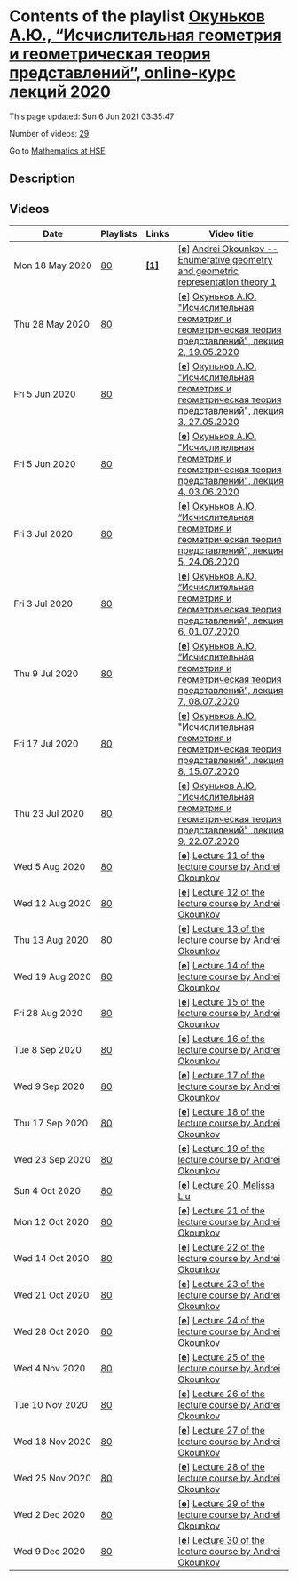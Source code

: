# Contents of the playlist [Окуньков А.Ю., “Исчислительная геометрия и геометрическая теория представлений”, online-курс лекций 2020](https://www.youtube.com/playlist?list=PLq3E5oubNNoCNwou2j6p2RhLEJ3gzzZ07)

This page updated: Sun 6 Jun 2021 03:35:47

Number of videos: [29](#videos)

Go to [Mathematics at HSE](../README.md)

## Description



## Videos

|Date|Playlists|Links|Video title|
|---|---|---|---|
| Mon&nbsp;18&nbsp;May&nbsp;2020 | [80](../playlists/80 "Окуньков А.Ю., “Исчислительная геометрия и геометрическая теория представлений”, online-курс лекций 2020") | [**[1]**](https://crei.skoltech.ru/cas/calendar/okounkov_lect20/) | [[**e**](https://studio.youtube.com/video/3YkybHVBSws/edit "Edit")] [Andrei Okounkov -- Enumerative geometry and geometric representation theory 1](https://www.youtube.com/watch?v=3YkybHVBSws&list=PLq3E5oubNNoCNwou2j6p2RhLEJ3gzzZ07 "https://crei.skoltech.ru/cas/calendar/okounkov&#95;lect20/") |
| Thu&nbsp;28&nbsp;May&nbsp;2020 | [80](../playlists/80 "Окуньков А.Ю., “Исчислительная геометрия и геометрическая теория представлений”, online-курс лекций 2020") |  | [[**e**](https://studio.youtube.com/video/BqDeDFWRr_o/edit "Edit")] [Окуньков А.Ю. &#34;Исчислительная геометрия и геометрическая теория представлений&#34;, лекция 2, 19.05.2020](https://www.youtube.com/watch?v=BqDeDFWRr_o&list=PLq3E5oubNNoCNwou2j6p2RhLEJ3gzzZ07) |
| Fri&nbsp;5&nbsp;Jun&nbsp;2020 | [80](../playlists/80 "Окуньков А.Ю., “Исчислительная геометрия и геометрическая теория представлений”, online-курс лекций 2020") |  | [[**e**](https://studio.youtube.com/video/PnwprzVCSgw/edit "Edit")] [Окуньков А.Ю. &#34;Исчислительная геометрия и геометрическая теория представлений&#34;, лекция 3, 27.05.2020](https://www.youtube.com/watch?v=PnwprzVCSgw&list=PLq3E5oubNNoCNwou2j6p2RhLEJ3gzzZ07) |
| Fri&nbsp;5&nbsp;Jun&nbsp;2020 | [80](../playlists/80 "Окуньков А.Ю., “Исчислительная геометрия и геометрическая теория представлений”, online-курс лекций 2020") |  | [[**e**](https://studio.youtube.com/video/tGqY_YpxjYc/edit "Edit")] [Окуньков А.Ю. &#34;Исчислительная геометрия и геометрическая теория представлений&#34;, лекция 4, 03.06.2020](https://www.youtube.com/watch?v=tGqY_YpxjYc&list=PLq3E5oubNNoCNwou2j6p2RhLEJ3gzzZ07) |
| Fri&nbsp;3&nbsp;Jul&nbsp;2020 | [80](../playlists/80 "Окуньков А.Ю., “Исчислительная геометрия и геометрическая теория представлений”, online-курс лекций 2020") |  | [[**e**](https://studio.youtube.com/video/iS7MG5GiFp8/edit "Edit")] [Окуньков А.Ю. “Исчислительная геометрия и геометрическая теория представлений”, лекция 5, 24.06.2020](https://www.youtube.com/watch?v=iS7MG5GiFp8&list=PLq3E5oubNNoCNwou2j6p2RhLEJ3gzzZ07) |
| Fri&nbsp;3&nbsp;Jul&nbsp;2020 | [80](../playlists/80 "Окуньков А.Ю., “Исчислительная геометрия и геометрическая теория представлений”, online-курс лекций 2020") |  | [[**e**](https://studio.youtube.com/video/KZUEa8dpDE0/edit "Edit")] [Окуньков А.Ю. “Исчислительная геометрия и геометрическая теория представлений”, лекция 6, 01.07.2020](https://www.youtube.com/watch?v=KZUEa8dpDE0&list=PLq3E5oubNNoCNwou2j6p2RhLEJ3gzzZ07) |
| Thu&nbsp;9&nbsp;Jul&nbsp;2020 | [80](../playlists/80 "Окуньков А.Ю., “Исчислительная геометрия и геометрическая теория представлений”, online-курс лекций 2020") |  | [[**e**](https://studio.youtube.com/video/0U1uBig8MIo/edit "Edit")] [Окуньков А.Ю. “Исчислительная геометрия и геометрическая теория представлений”, лекция 7, 08.07.2020](https://www.youtube.com/watch?v=0U1uBig8MIo&list=PLq3E5oubNNoCNwou2j6p2RhLEJ3gzzZ07) |
| Fri&nbsp;17&nbsp;Jul&nbsp;2020 | [80](../playlists/80 "Окуньков А.Ю., “Исчислительная геометрия и геометрическая теория представлений”, online-курс лекций 2020") |  | [[**e**](https://studio.youtube.com/video/BkKUefv8OQU/edit "Edit")] [Окуньков А.Ю. &#34;Исчислительная геометрия и геометрическая теория представлений&#34;, лекция 8, 15.07.2020](https://www.youtube.com/watch?v=BkKUefv8OQU&list=PLq3E5oubNNoCNwou2j6p2RhLEJ3gzzZ07) |
| Thu&nbsp;23&nbsp;Jul&nbsp;2020 | [80](../playlists/80 "Окуньков А.Ю., “Исчислительная геометрия и геометрическая теория представлений”, online-курс лекций 2020") |  | [[**e**](https://studio.youtube.com/video/anaZyWFaN8k/edit "Edit")] [Окуньков А.Ю. &#34;Исчислительная геометрия и геометрическая теория представлений&#34;, лекция 9, 22.07.2020](https://www.youtube.com/watch?v=anaZyWFaN8k&list=PLq3E5oubNNoCNwou2j6p2RhLEJ3gzzZ07) |
| Wed&nbsp;5&nbsp;Aug&nbsp;2020 | [80](../playlists/80 "Окуньков А.Ю., “Исчислительная геометрия и геометрическая теория представлений”, online-курс лекций 2020") |  | [[**e**](https://studio.youtube.com/video/Bc4g9-J4Gj4/edit "Edit")] [Lecture 11 of the lecture course by Andrei Okounkov](https://www.youtube.com/watch?v=Bc4g9-J4Gj4&list=PLq3E5oubNNoCNwou2j6p2RhLEJ3gzzZ07) |
| Wed&nbsp;12&nbsp;Aug&nbsp;2020 | [80](../playlists/80 "Окуньков А.Ю., “Исчислительная геометрия и геометрическая теория представлений”, online-курс лекций 2020") |  | [[**e**](https://studio.youtube.com/video/lvxRVV8IlTM/edit "Edit")] [Lecture 12 of the lecture course by Andrei Okounkov](https://www.youtube.com/watch?v=lvxRVV8IlTM&list=PLq3E5oubNNoCNwou2j6p2RhLEJ3gzzZ07) |
| Thu&nbsp;13&nbsp;Aug&nbsp;2020 | [80](../playlists/80 "Окуньков А.Ю., “Исчислительная геометрия и геометрическая теория представлений”, online-курс лекций 2020") |  | [[**e**](https://studio.youtube.com/video/xu2mwiCZrdQ/edit "Edit")] [Lecture 13 of the lecture course by Andrei Okounkov](https://www.youtube.com/watch?v=xu2mwiCZrdQ&list=PLq3E5oubNNoCNwou2j6p2RhLEJ3gzzZ07) |
| Wed&nbsp;19&nbsp;Aug&nbsp;2020 | [80](../playlists/80 "Окуньков А.Ю., “Исчислительная геометрия и геометрическая теория представлений”, online-курс лекций 2020") |  | [[**e**](https://studio.youtube.com/video/ePcxKaqBmvc/edit "Edit")] [Lecture 14 of the lecture course by Andrei Okounkov](https://www.youtube.com/watch?v=ePcxKaqBmvc&list=PLq3E5oubNNoCNwou2j6p2RhLEJ3gzzZ07) |
| Fri&nbsp;28&nbsp;Aug&nbsp;2020 | [80](../playlists/80 "Окуньков А.Ю., “Исчислительная геометрия и геометрическая теория представлений”, online-курс лекций 2020") |  | [[**e**](https://studio.youtube.com/video/3bhCtgGMfsA/edit "Edit")] [Lecture 15 of the lecture course by Andrei Okounkov](https://www.youtube.com/watch?v=3bhCtgGMfsA&list=PLq3E5oubNNoCNwou2j6p2RhLEJ3gzzZ07) |
| Tue&nbsp;8&nbsp;Sep&nbsp;2020 | [80](../playlists/80 "Окуньков А.Ю., “Исчислительная геометрия и геометрическая теория представлений”, online-курс лекций 2020") |  | [[**e**](https://studio.youtube.com/video/-CI5FgAaj1g/edit "Edit")] [Lecture 16 of the lecture course by Andrei Okounkov](https://www.youtube.com/watch?v=-CI5FgAaj1g&list=PLq3E5oubNNoCNwou2j6p2RhLEJ3gzzZ07) |
| Wed&nbsp;9&nbsp;Sep&nbsp;2020 | [80](../playlists/80 "Окуньков А.Ю., “Исчислительная геометрия и геометрическая теория представлений”, online-курс лекций 2020") |  | [[**e**](https://studio.youtube.com/video/-x1S7kW2-vo/edit "Edit")] [Lecture 17 of the lecture course by Andrei Okounkov](https://www.youtube.com/watch?v=-x1S7kW2-vo&list=PLq3E5oubNNoCNwou2j6p2RhLEJ3gzzZ07) |
| Thu&nbsp;17&nbsp;Sep&nbsp;2020 | [80](../playlists/80 "Окуньков А.Ю., “Исчислительная геометрия и геометрическая теория представлений”, online-курс лекций 2020") |  | [[**e**](https://studio.youtube.com/video/Q2g6coWlg7A/edit "Edit")] [Lecture 18 of the lecture  course by Andrei Okounkov](https://www.youtube.com/watch?v=Q2g6coWlg7A&list=PLq3E5oubNNoCNwou2j6p2RhLEJ3gzzZ07) |
| Wed&nbsp;23&nbsp;Sep&nbsp;2020 | [80](../playlists/80 "Окуньков А.Ю., “Исчислительная геометрия и геометрическая теория представлений”, online-курс лекций 2020") |  | [[**e**](https://studio.youtube.com/video/DbOjU6ebSfI/edit "Edit")] [Lecture 19 of the lecture course by Andrei Okounkov](https://www.youtube.com/watch?v=DbOjU6ebSfI&list=PLq3E5oubNNoCNwou2j6p2RhLEJ3gzzZ07) |
| Sun&nbsp;4&nbsp;Oct&nbsp;2020 | [80](../playlists/80 "Окуньков А.Ю., “Исчислительная геометрия и геометрическая теория представлений”, online-курс лекций 2020") |  | [[**e**](https://studio.youtube.com/video/dMvm1ryMZqE/edit "Edit")] [Lecture 20, Melissa Liu](https://www.youtube.com/watch?v=dMvm1ryMZqE&list=PLq3E5oubNNoCNwou2j6p2RhLEJ3gzzZ07) |
| Mon&nbsp;12&nbsp;Oct&nbsp;2020 | [80](../playlists/80 "Окуньков А.Ю., “Исчислительная геометрия и геометрическая теория представлений”, online-курс лекций 2020") |  | [[**e**](https://studio.youtube.com/video/j84HGb8965w/edit "Edit")] [Lecture 21 of the lecture course by Andrei Okounkov](https://www.youtube.com/watch?v=j84HGb8965w&list=PLq3E5oubNNoCNwou2j6p2RhLEJ3gzzZ07) |
| Wed&nbsp;14&nbsp;Oct&nbsp;2020 | [80](../playlists/80 "Окуньков А.Ю., “Исчислительная геометрия и геометрическая теория представлений”, online-курс лекций 2020") |  | [[**e**](https://studio.youtube.com/video/gn02_T9lYaE/edit "Edit")] [Lecture 22 of the lecture course by Andrei Okounkov](https://www.youtube.com/watch?v=gn02_T9lYaE&list=PLq3E5oubNNoCNwou2j6p2RhLEJ3gzzZ07) |
| Wed&nbsp;21&nbsp;Oct&nbsp;2020 | [80](../playlists/80 "Окуньков А.Ю., “Исчислительная геометрия и геометрическая теория представлений”, online-курс лекций 2020") |  | [[**e**](https://studio.youtube.com/video/VQA39FRNhM0/edit "Edit")] [Lecture 23 of the lecture course by Andrei Okounkov](https://www.youtube.com/watch?v=VQA39FRNhM0&list=PLq3E5oubNNoCNwou2j6p2RhLEJ3gzzZ07) |
| Wed&nbsp;28&nbsp;Oct&nbsp;2020 | [80](../playlists/80 "Окуньков А.Ю., “Исчислительная геометрия и геометрическая теория представлений”, online-курс лекций 2020") |  | [[**e**](https://studio.youtube.com/video/xqWSC2Iwgq4/edit "Edit")] [Lecture 24 of the lecture course by Andrei Okounkov](https://www.youtube.com/watch?v=xqWSC2Iwgq4&list=PLq3E5oubNNoCNwou2j6p2RhLEJ3gzzZ07) |
| Wed&nbsp;4&nbsp;Nov&nbsp;2020 | [80](../playlists/80 "Окуньков А.Ю., “Исчислительная геометрия и геометрическая теория представлений”, online-курс лекций 2020") |  | [[**e**](https://studio.youtube.com/video/0YgPCqMSdnw/edit "Edit")] [Lecture 25 of the lecture course by Andrei Okounkov](https://www.youtube.com/watch?v=0YgPCqMSdnw&list=PLq3E5oubNNoCNwou2j6p2RhLEJ3gzzZ07) |
| Tue&nbsp;10&nbsp;Nov&nbsp;2020 | [80](../playlists/80 "Окуньков А.Ю., “Исчислительная геометрия и геометрическая теория представлений”, online-курс лекций 2020") |  | [[**e**](https://studio.youtube.com/video/4m-emWPigD4/edit "Edit")] [Lecture 26 of the lecture course by Andrei Okounkov](https://www.youtube.com/watch?v=4m-emWPigD4&list=PLq3E5oubNNoCNwou2j6p2RhLEJ3gzzZ07) |
| Wed&nbsp;18&nbsp;Nov&nbsp;2020 | [80](../playlists/80 "Окуньков А.Ю., “Исчислительная геометрия и геометрическая теория представлений”, online-курс лекций 2020") |  | [[**e**](https://studio.youtube.com/video/ouD9wDzxxXc/edit "Edit")] [Lecture 27 of the lecture course by Andrei Okounkov](https://www.youtube.com/watch?v=ouD9wDzxxXc&list=PLq3E5oubNNoCNwou2j6p2RhLEJ3gzzZ07) |
| Wed&nbsp;25&nbsp;Nov&nbsp;2020 | [80](../playlists/80 "Окуньков А.Ю., “Исчислительная геометрия и геометрическая теория представлений”, online-курс лекций 2020") |  | [[**e**](https://studio.youtube.com/video/juxXLHuT1q8/edit "Edit")] [Lecture 28 of the lecture course by Andrei Okounkov](https://www.youtube.com/watch?v=juxXLHuT1q8&list=PLq3E5oubNNoCNwou2j6p2RhLEJ3gzzZ07) |
| Wed&nbsp;2&nbsp;Dec&nbsp;2020 | [80](../playlists/80 "Окуньков А.Ю., “Исчислительная геометрия и геометрическая теория представлений”, online-курс лекций 2020") |  | [[**e**](https://studio.youtube.com/video/v-xNmr469EE/edit "Edit")] [Lecture 29 of the lecture course by Andrei Okounkov](https://www.youtube.com/watch?v=v-xNmr469EE&list=PLq3E5oubNNoCNwou2j6p2RhLEJ3gzzZ07) |
| Wed&nbsp;9&nbsp;Dec&nbsp;2020 | [80](../playlists/80 "Окуньков А.Ю., “Исчислительная геометрия и геометрическая теория представлений”, online-курс лекций 2020") |  | [[**e**](https://studio.youtube.com/video/rrNhPuOnIwA/edit "Edit")] [Lecture 30 of the lecture course by Andrei Okounkov](https://www.youtube.com/watch?v=rrNhPuOnIwA&list=PLq3E5oubNNoCNwou2j6p2RhLEJ3gzzZ07) |
